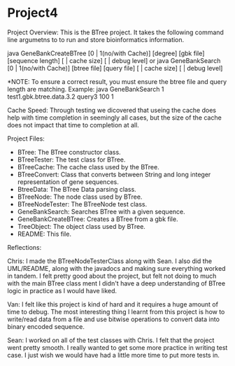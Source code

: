 # Project4

Project Overview:
This is the BTree project. It takes the following command line argumetns to to run and store bioinformatics information.

java GeneBankCreateBTree [0 | 1(no/with Cache)] [degree] [gbk file] [sequence length] [ | cache size] [ | debug level]
or
java GeneBankSearch [0 | 1(no/with Cache)] [btree file] [query file] [ | cache size] [ | debug level]

*NOTE: To ensure a correct result, you must ensure the btree file and query length are matching. 
Example: java GeneBankSearch 1 test1.gbk.btree.data.3.2 query3 100 1

Cache Speed:
Through testing we dicovered that useing the cache does help with time completion in seemingly all cases, but the size of the cache does not impact that time to completion at all.

Project Files:
- BTree: The BTree constructor class.
- BTreeTester: The test class for BTree.
- BTreeCache: The cache class used by the BTree.
- BTreeConvert: Class that converts between String and long integer representation of gene sequences.
- BtreeData: The BTree Data parsing class.
- BTreeNode: The node class used by BTree.
- BTreeNodeTester: The BTreeNode test class.
- GeneBankSearch: Searches BTree with a given sequence.
- GeneBankCreateBTree: Creates a BTree from a gbk file.
- TreeObject: The object class used by BTree.
- README: This file.

Reflections:

Chris: 
I made the BTreeNodeTesterClass along with Sean. I also did the UML/README, along with the javadocs and making sure everything worked in tandem. I felt pretty good about the project, but felt not doing to much with the main BTree class ment I didn't have a deep understanding of BTree logic in practice as I would have liked.

Van:
I felt like this project is kind of hard and it requires a huge amount of time to debug. The most interesting thing I learnt from this project is how to write/read data from a file and use bitwise operations to convert data into binary encoded sequence.

Sean: I worked on all of the test classes with Chris. I felt that the project went pretty smooth. I really wanted to get some more practice in writing test case. I just wish we would have had a little more time to put more tests in. 
